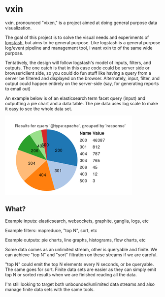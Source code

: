 # vxin

vxin, pronounced "vixen," is a project aimed at doing general purpose data
visualization.

The goal of this project is to solve the visual needs and experiments of
[logstash](http://logstash.net/), but aims to be general purpose. Like logstash
is a general purpose log/event pipeline and management tool, I want vxin to of
the same wide purpose.

Tentatively, the design will follow logstash's model of inputs, filters, and
outputs. The one catch is that in this case code could be server side or
browser/client side, so you could do fun stuff like having a query from a
server be filtered and displayed on the browser. Alternately, input, filter,
and output could happen entirely on the server-side (say, for generating
reports to email out)

An example below is of an elasticsearch term facet query (input) and outputting
a pie chart and a data table. The pie data uses log scale to make it easy to
see the whole data set.

![example pie chart](https://github.com/jordansissel/vxin/raw/master/media/elasticsearch-logstash-piesnacking.png)

## What?

Example inputs: elasticsearch, websockets, graphite, ganglia, logs, etc

Example filters: mapreduce, "top N", sort, etc

Example outputs: pie charts, line graphs, histograms, flow charts, etc

Some data comes as an unlimited stream, other is queryable and finite. We can
achieve "top N" and "sort" filtration on these streams if we are careful.

"top N" could emit the top N elements every N seconds, or be queryable. The
same goes for sort.  Finite data sets are easier as they can simply emit top N
or sorted results when we are finished reading all the data.

I'm still looking to target both unbounded/unlimited data streams and also
manage finite data sets with the same tools.
